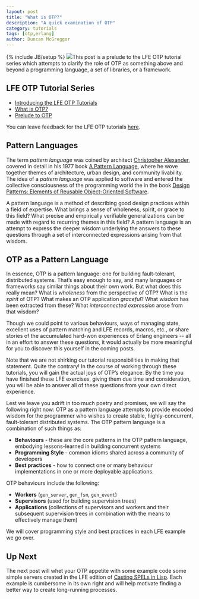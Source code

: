 ```yaml
---
layout: post
title: "What is OTP?"
description: "A quick examination of OTP"
category: tutorials
tags: [otp,erlang]
author: Duncan McGreggor
---
```

{% include JB/setup %}
<a href="/assets/images/posts/LFE-signal.jpg"><img class="left thumb" src="/assets/images/posts/LFE-signal.jpg" /></a>This post is a prelude to the LFE OTP tutorial series which attempts to clarify the role of OTP as something above and beyond a programming language, a set of libraries, or a framework.

## LFE OTP Tutorial Series

* [Introducing the LFE OTP Tutorials](/tutorials/2015/05/23/1720-new-series-lfe-otp-tutorials/)
* [What is OTP?](/tutorials/2015/05/24/1808-what-is-otp/)
* [Prelude to OTP](/tutorials/2015/05/25/0929-prelude-to-otp/)

You can leave feedback for the LFE OTP tutorials
[here](https://github.com/lfe/blog/issues/7).

## Pattern Languages

The term *pattern language* was coined by architect
[Christopher Alexander](http://en.wikipedia.org/wiki/Christopher_Alexander),
covered in detail in his 1977 book
[A Pattern Language](http://www.amazon.com/dp/0195019199),
where he wove together themes of architecture, urban design, and community
livability. The idea of a *pattern language* was applied to software and
entered the collective consciousness of the programming world the in the book
[Design Patterns: Elements of Reusable Object-Oriented Software](http://www.amazon.com/dp/0201633612).

A pattern language is a method of describing good design practices within a
field of expertise.  What brings a sense of wholeness, spirit, or grace to this
field? What precise and empirically verifiable generalizations can be made with
regard to recurring themes in this field? A pattern language is an attempt to
express the deeper wisdom underlying the answers to these questions through a
set of interconnected expressions arising from that wisdom.

## OTP as a Pattern Language

In essence, OTP is a pattern language: one for building fault-tolerant,
distributed systems. That’s easy enough to say, and many languages or
frameworks say similar things about their own work. But what does this really
mean? What is *wholeness* from the perspective of OTP? What is the *spirit* of
OTP?  What makes an OTP application *graceful*? What *wisdom* has been
extracted from these? What *interconnected expression* arose from that wisdom?

Though we could point to various behaviours, ways of managing state, excellent
uses of pattern matching and LFE records, macros, etc., or share stories of the
accumulated hard-won experiences of Erlang engineers -- all in an effort to
answer these questions, it would actually be more meaningful for you to
discover this yourself in the coming posts.

Note that we are not shirking our tutorial responsibilities in making that
statement. Quite the contrary! In the course of working through these
tutorials, you will gain the actual joys of OTP’s elegance. By the time you
have finished these LFE exercises, giving them due time and consideration, you
will be able to answer all of these questions from your own direct experience.

Lest we leave you adrift in too much poetry and promises, we will say the
following right now: OTP as a pattern language attempts to provide encoded
wisdom for the programmer who wishes to create stable, highly-concurrent,
fault-tolerant distributed systems. The OTP pattern language is a combination
of such things as:

 * **Behaviours** - these are the core patterns in the OTP pattern language,
   embodying lessons-learned in building concurrent systems
 * **Programming Style** - common idioms shared across a community of
   developers
 * **Best practices** - how to connect one or many behaviour implementations in
   one or more deployable applications.

OTP behaviours include the following:

 * **Workers** (``gen_server``, ``gen_fsm``, ``gen_event``)
 * **Supervisors** (used for building supervision trees)
 * **Applications** (collections of supervisors and workers and their
   subsequent supervision trees in combination with the means to effectively
   manage them)

We will cover programming style and best practices in each LFE example we go
over.

## Up Next

The next post will whet your OTP appetite with some example code some simple
servers created in the LFE edition of
[Casting SPELs in Lisp](http://lfe.gitbooks.io/casting-spels/content/book/part7/README.html).
Each example is cumbersome in its own right and will help motivate finding a
better way to create long-running processes.

